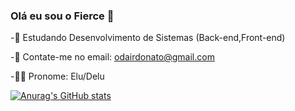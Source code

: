### Olá eu sou o Fierce 👋

-📔 Estudando Desenvolvimento de Sistemas (Back-end,Front-end)

-📧 Contate-me no email: odairdonato@gmail.com

-🏳️‍🌈 Pronome: Elu/Delu

[![Anurag's GitHub stats](https://github-readme-stats.vercel.app/api?username=FierceDeGamer&show_icons=true&theme=tokyonight)](https://github.com/anuraghazra/github-readme-stats)


